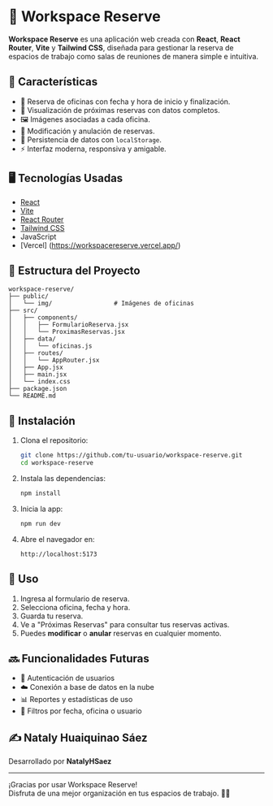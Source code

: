 # 🏢 Workspace Reserve

**Workspace Reserve** es una aplicación web creada con **React**, **React Router**, **Vite** y **Tailwind CSS**, diseñada para gestionar la reserva de espacios de trabajo como salas de 
reuniones de manera simple e intuitiva.

## 🚀 Características

- 📅 Reserva de oficinas con fecha y hora de inicio y finalización.
- 🧾 Visualización de próximas reservas con datos completos.
- 🖼️ Imágenes asociadas a cada oficina.
- 🔄 Modificación y anulación de reservas.
- 💾 Persistencia de datos con `localStorage`.
- ⚡ Interfaz moderna, responsiva y amigable.

## 🖥️ Tecnologías Usadas

- [React](https://reactjs.org/)
- [Vite](https://vitejs.dev/)
- [React Router](https://reactrouter.com/)
- [Tailwind CSS](https://tailwindcss.com/)
- JavaScript
- [Vercel] (https://workspacereserve.vercel.app/)

## 📁 Estructura del Proyecto

```
workspace-reserve/
├── public/
│   └── img/                 # Imágenes de oficinas
├── src/
│   ├── components/
│   │   ├── FormularioReserva.jsx
│   │   └── ProximasReservas.jsx
│   ├── data/
│   │   └── oficinas.js
│   ├── routes/
│   │   └── AppRouter.jsx
│   ├── App.jsx
│   ├── main.jsx
│   └── index.css
├── package.json
└── README.md
```

## 🔧 Instalación

1. Clona el repositorio:
   ```bash
   git clone https://github.com/tu-usuario/workspace-reserve.git
   cd workspace-reserve
   ```

2. Instala las dependencias:
   ```bash
   npm install
   ```

3. Inicia la app:
   ```bash
   npm run dev
   ```

4. Abre el navegador en:
   ```
   http://localhost:5173
   ```

## 🧪 Uso

1. Ingresa al formulario de reserva.
2. Selecciona oficina, fecha y hora.
3. Guarda tu reserva.
4. Ve a "Próximas Reservas" para consultar tus reservas activas.
5. Puedes **modificar** o **anular** reservas en cualquier momento.

## 🔜 Funcionalidades Futuras

- 🔐 Autenticación de usuarios
- ☁️ Conexión a base de datos en la nube
- 📊 Reportes y estadísticas de uso
- 🧭 Filtros por fecha, oficina o usuario

## ✍️ Nataly Huaiquinao Sáez

Desarrollado por **NatalyHSaez**

---

¡Gracias por usar Workspace Reserve!  
Disfruta de una mejor organización en tus espacios de trabajo. 💼✨
